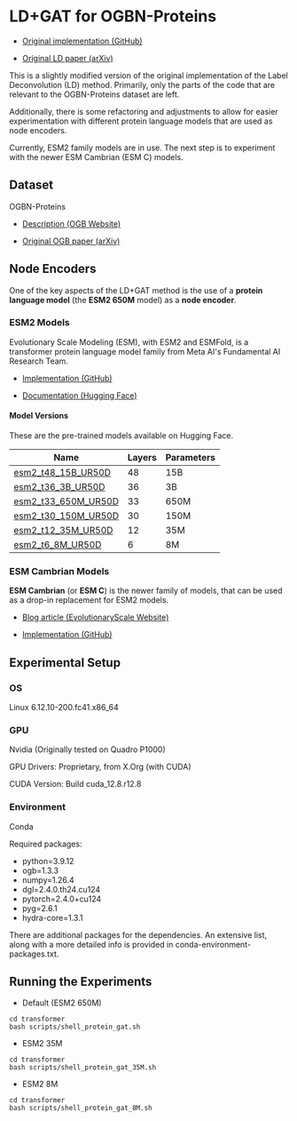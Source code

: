 # LD+GAT for OGBN-Proteins

- [Original implementation (GitHub)](https://github.com/MIRALab-USTC/LD)

- [Original LD paper (arXiv)](http://arxiv.org/abs/2309.14907)

This is a slightly modified version of the original implementation of the Label Deconvolution (LD) method. Primarily, only the parts of the code that are relevant to the OGBN-Proteins dataset are left.

Additionally, there is some refactoring and adjustments to allow for easier experimentation with different protein language models that are used as node encoders.

Currently, ESM2 family models are in use. The next step is to experiment with the newer ESM Cambrian (ESM C) models.

## Dataset

OGBN-Proteins

- [Description (OGB Website)](https://ogb.stanford.edu/docs/nodeprop/#ogbn-proteins)

- [Original OGB paper (arXiv)](https://arxiv.org/pdf/2005.00687)

## Node Encoders

One of the key aspects of the LD+GAT method is the use of a **protein language model** (the **ESM2 650M** model) as a **node encoder**.

### ESM2 Models

Evolutionary Scale Modeling (ESM), with ESM2 and ESMFold, is a transformer protein language model family from Meta AI's Fundamental AI Research Team.

- [Implementation (GitHub)](https://github.com/facebookresearch/esm)

- [Documentation (Hugging Face)](https://huggingface.co/docs/transformers/en/model_doc/esm)

#### Model Versions

These are the pre-trained models available on Hugging Face.

| Name                | Layers     | Parameters |
|---------------------|------------|------------|
| [esm2_t48_15B_UR50D](https://huggingface.co/facebook/esm2_t48_15B_UR50D)  | 48         | 15B        |
| [esm2_t36_3B_UR50D](https://huggingface.co/facebook/esm2_t36_3B_UR50D)   | 36         | 3B         |
| [esm2_t33_650M_UR50D](https://huggingface.co/facebook/esm2_t33_650M_UR50D) | 33         | 650M       |
| [esm2_t30_150M_UR50D](https://huggingface.co/facebook/esm2_t30_150M_UR50D) | 30         | 150M       |
| [esm2_t12_35M_UR50D](https://huggingface.co/facebook/esm2_t12_35M_UR50D)  | 12         | 35M        |
| [esm2_t6_8M_UR50D](https://huggingface.co/facebook/esm2_t6_8M_UR50D)    | 6          | 8M         |

### ESM Cambrian Models

**ESM Cambrian** (or **ESM C**) is the newer family of models, that can be used as a drop-in replacement for ESM2 models.

- [Blog article (EvolutionaryScale Website)](https://www.evolutionaryscale.ai/blog/esm-cambrian)

- [Implementation (GitHub)](https://github.com/evolutionaryscale/esm?tab=readme-ov-file#esm-c-)

## Experimental Setup

### OS

Linux
6.12.10-200.fc41.x86_64

### GPU

Nvidia
(Originally tested on Quadro P1000)

GPU Drivers: Proprietary, from X.Org (with CUDA)

CUDA Version: Build cuda_12.8.r12.8

### Environment

Conda

Required packages:

- python=3.9.12
- ogb=1.3.3
- numpy=1.26.4
- dgl=2.4.0.th24.cu124
- pytorch=2.4.0+cu124
- pyg=2.6.1
- hydra-core=1.3.1

There are additional packages for the dependencies. An extensive list, along with a more detailed info is provided in conda-environment-packages.txt.

## Running the Experiments

- Default (ESM2 650M)

```
cd transformer
bash scripts/shell_protein_gat.sh
```

- ESM2 35M

```
cd transformer
bash scripts/shell_protein_gat_35M.sh
```

- ESM2 8M

```
cd transformer
bash scripts/shell_protein_gat_8M.sh
```
